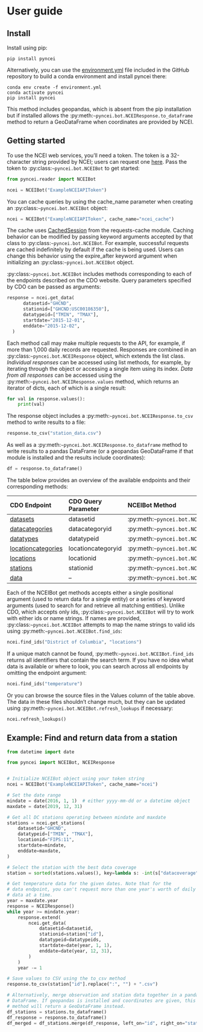 User guide
==========

Install
-------

Install using pip:

    pip install pyncei

Alternatively, you can use the
[environment.yml](https://github.com/adamancer/pyncei/blob/main/environment.yml)
file included in the GitHub repository to build a conda environment and
install pyncei there:

    conda env create -f environment.yml
    conda activate pyncei
    pip install pyncei

This method includes geopandas, which is absent from the pip
installation but if installed allows the
:py:meth:`~pyncei.bot.NCEIResponse.to_dataframe` method to return a
GeoDataFrame when coordinates are provided by NCEI.

Getting started
---------------

To use the NCEI web services, you’ll need a token. The token is a
32-character string provided by NCEI; users can request one
[here](https://www.ncdc.noaa.gov/cdo-web/token). Pass the token to
:py:class:`~pyncei.bot.NCEIBot` to get started:

``` python
from pyncei.reader import NCEIBot

ncei = NCEIBot("ExampleNCEIAPIToken")
```

You can cache queries by using the cache_name parameter when creating an
:py:class:`~pyncei.bot.NCEIBot` object:

``` python
ncei = NCEIBot("ExampleNCEIAPIToken", cache_name="ncei_cache")
```

The cache uses
[CachedSession](https://requests-cache.readthedocs.io/en/stable/session.html#requests_cache.session.CachedSession)
from the requests-cache module. Caching behavior can be modified by
passing keyword arguments accepted by that class to
:py:class:`~pyncei.bot.NCEIBot`. For example, successful requests are
cached indefinitely by default if the cache is being used. Users can
change this behavior using the expire_after keyword argument when
initializing an :py:class:`~pyncei.bot.NCEIBot` object.

:py:class:`~pyncei.bot.NCEIBot` includes methods corresponding to each
of the endpoints described on the CDO website. Query parameters
specified by CDO can be passed as arguments:

``` python
response = ncei.get_data(
      datasetid="GHCND",
      stationid=["GHCND:USC00186350"],
      datatypeid=["TMIN", "TMAX"],
      startdate="2015-12-01",
      enddate="2015-12-02",
  )
```

Each method call may make multiple requests to the API, for example, if
more than 1,000 daily records are requested. Responses are combined in
an :py:class:`~pyncei.bot.NCEIResponse` object, which extends the list
class. *Individual responses* can be accessed using list methods, for
example, by iterating through the object or accessing a single item
using its index. *Data from all responses* can be accessed using the
:py:meth:`~pyncei.bot.NCEIResponse.values` method, which returns an
iterator of dicts, each of which is a single result:

``` python
for val in response.values():
    print(val)
```

The response object includes a
:py:meth:`~pyncei.bot.NCEIResponse.to_csv` method to write results to a
file:

``` python
response.to_csv("station_data.csv")
```

As well as a :py:meth:`~pyncei.bot.NCEIResponse.to_dataframe` method to
write results to a pandas DataFrame (or a geopandas GeoDataFrame if that
module is installed and the results include coordinates):

``` python
df = response.to_dataframe()
```

The table below provides an overview of the available endpoints and
their corresponding methods:

| CDO Endpoint                                                                             | CDO Query Parameter | NCEIBot Method                                         | Values                                                                                                      |
|:-----------------------------------------------------------------------------------------|:--------------------|:-------------------------------------------------------|:------------------------------------------------------------------------------------------------------------|
| [datasets](http://www.ncdc.noaa.gov/cdo-web/webservices/v2#datasets)                     | datasetid           | :py:meth:`~pyncei.bot.NCEIBot.get_datasets`            | [datasets.csv](https://github.com/adamancer/pyncei/tree/main/pyncei/files/datasets.csv)                     |
| [datacategories](http://www.ncdc.noaa.gov/cdo-web/webservices/v2#dataCategories)         | datacategoryid      | :py:meth:`~pyncei.bot.NCEIBot.get_data_categories`     | [datatypes.csv](https://github.com/adamancer/pyncei/tree/main/pyncei/files/datatypes.csv)                   |
| [datatypes](http://www.ncdc.noaa.gov/cdo-web/webservices/v2#dataTypes)                   | datatypeid          | :py:meth:`~pyncei.bot.NCEIBot.get_data_types`          | [datacategories.csv](https://github.com/adamancer/pyncei/tree/main/pyncei/files/datacategories.csv)         |
| [locationcategories](http://www.ncdc.noaa.gov/cdo-web/webservices/v2#locationCategories) | locationcategoryid  | :py:meth:`~pyncei.bot.NCEIBot.get_location_categories` | [locationcategories.csv](https://github.com/adamancer/pyncei/tree/main/pyncei/files/locationcategories.csv) |
| [locations](http://www.ncdc.noaa.gov/cdo-web/webservices/v2#locations)                   | locationid          | :py:meth:`~pyncei.bot.NCEIBot.get_locations`           | [locations.csv](https://github.com/adamancer/pyncei/tree/main/pyncei/files/locations.csv)                   |
| [stations](http://www.ncdc.noaa.gov/cdo-web/webservices/v2#stations)                     | stationid           | :py:meth:`~pyncei.bot.NCEIBot.get_stations`            | –                                                                                                           |
| [data](http://www.ncdc.noaa.gov/cdo-web/webservices/v2#data)                             | –                   | :py:meth:`~pyncei.bot.NCEIBot.get_data`                | –                                                                                                           |

Each of the NCEIBot get methods accepts either a single positional
argument (used to return data for a single entity) or a series of
keyword arguments (used to search for and retrieve all matching
entities). Unlike CDO, which accepts only ids,
:py:class:`~pyncei.bot.NCEIBot` will try to work with either ids or name
strings. If names are provided, :py:class:`~pyncei.bot.NCEIBot` attempts
to map the name strings to valid ids using
:py:meth:`~pyncei.bot.NCEIBot.find_ids`:

``` python
ncei.find_ids("District of Columbia", "locations")
```

If a unique match cannot be found,
:py:meth:`~pyncei.bot.NCEIBot.find_ids` returns all identifiers that
contain the search term. If you have no idea what data is available or
where to look, you can search across all endpoints by omitting the
endpoint argument:

``` python
ncei.find_ids("temperature")
```

Or you can browse the source files in the Values column of the table
above. The data in these files shouldn’t change much, but they can be
updated using :py:meth:`~pyncei.bot.NCEIBot.refresh_lookups` if
necessary:

``` python
ncei.refresh_lookups()
```

Example: Find and return data from a station
--------------------------------------------

``` python
from datetime import date

from pyncei import NCEIBot, NCEIResponse


# Initialize NCEIBot object using your token string
ncei = NCEIBot("ExampleNCEIAPIToken", cache_name="ncei")

# Set the date range
mindate = date(2016, 1, 1)  # either yyyy-mm-dd or a datetime object
maxdate = date(2019, 12, 31)

# Get all DC stations operating between mindate and maxdate
stations = ncei.get_stations(
    datasetid="GHCND",
    datatypeid=["TMIN", "TMAX"],
    locationid="FIPS:11",
    startdate=mindate,
    enddate=maxdate,
)

# Select the station with the best data coverage
station = sorted(stations.values(), key=lambda s: -int(s["datacoverage"]))[0]

# Get temperature data for the given dates. Note that for the
# data endpoint, you can't request more than one year's worth of daily
# data at a time.
year = maxdate.year
response = NCEIResponse()
while year >= mindate.year:
    response.extend(
        ncei.get_data(
            datasetid=datasetid,
            stationid=station["id"],
            datatypeid=datatypeids,
            startdate=date(year, 1, 1),
            enddate=date(year, 12, 31),
        )
    )
    year -= 1

# Save values to CSV using the to_csv method
response.to_csv(station["id"].replace(":", "") + ".csv")

# Alternatively, merge observation and station data together in a pandas
# DataFrame. If geopandas is installed and coordinates are given, this
# method will return a GeoDataFrame instead.
df_stations = stations.to_dataframe()
df_response = response.to_dataframe()
df_merged = df_stations.merge(df_response, left_on="id", right_on="station")
```

